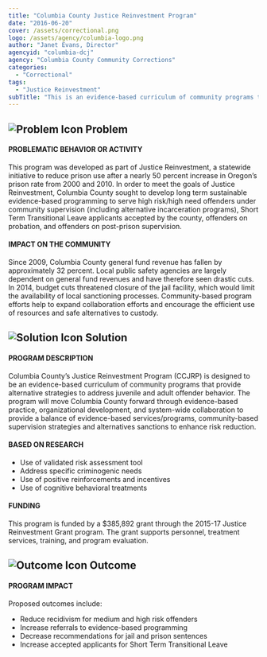 ```yaml
---
title: "Columbia County Justice Reinvestment Program"
date: "2016-06-20"
cover: /assets/correctional.png
logo: /assets/agency/columbia-logo.png
author: "Janet Evans, Director"
agencyid: "columbia-dcj"
agency: "Columbia County Community Corrections"
categories:
  - "Correctional"
tags:
  - "Justice Reinvestment"
subTitle: "This is an evidence-based curriculum of community programs that provide alternative strategies to address juvenile and adult offender behavior"
---
```


## ![Problem Icon](https://github.com/google/material-design-icons/raw/master/alert/1x_web/ic_error_outline_black_48dp.png "Problem") Problem

#### PROBLEMATIC BEHAVIOR OR ACTIVITY

This program was developed as part of Justice Reinvestment, a statewide initiative to reduce prison use after a nearly 50 percent increase in Oregon’s prison rate from 2000 and 2010. In order to meet the goals of Justice Reinvestment, Columbia County sought to develop long term sustainable evidence-based programming to serve high risk/high need offenders under community supervision (including alternative incarceration programs), Short Term Transitional Leave applicants accepted by the county, offenders on probation, and offenders on post-prison supervision.

#### IMPACT ON THE COMMUNITY

Since 2009, Columbia County general fund revenue has fallen by approximately 32 percent. Local public safety agencies are largely dependent on general fund revenues and have therefore seen drastic cuts. In 2014, budget cuts threatened closure of the jail facility, which would limit the availability of local sanctioning processes. Community-based program efforts help to expand collaboration efforts and encourage the efficient use of resources and safe alternatives to custody.

## ![Solution Icon](https://github.com/google/material-design-icons/raw/master/action/1x_web/ic_lightbulb_outline_black_48dp.png "Solution") Solution

#### PROGRAM DESCRIPTION

Columbia County’s Justice Reinvestment Program (CCJRP) is designed to be an evidence-based curriculum of community programs that provide alternative strategies to address juvenile and adult offender behavior. The program will move Columbia County forward through evidence-based practice, organizational development, and system-wide collaboration to provide a balance of evidence-based services/programs, community-based supervision strategies and alternatives sanctions to enhance risk reduction.

#### BASED ON RESEARCH

   - Use of validated risk assessment tool
   - Address specific criminogenic needs
   - Use of positive reinforcements and incentives
   - Use of cognitive behavioral treatments

#### FUNDING

This program is funded by a $385,892 grant through the 2015-17 Justice Reinvestment Grant program. The grant supports personnel, treatment services, training, and program evaluation.

## ![Outcome Icon](https://github.com/google/material-design-icons/raw/master/action/1x_web/ic_view_list_black_48dp.png "Outcome") Outcome

#### PROGRAM IMPACT

Proposed outcomes include:

   - Reduce recidivism for medium and high risk offenders
   - Increase referrals to evidence-based programming
   - Decrease recommendations for jail and prison sentences
   - Increase accepted applicants for Short Term Transitional Leave
